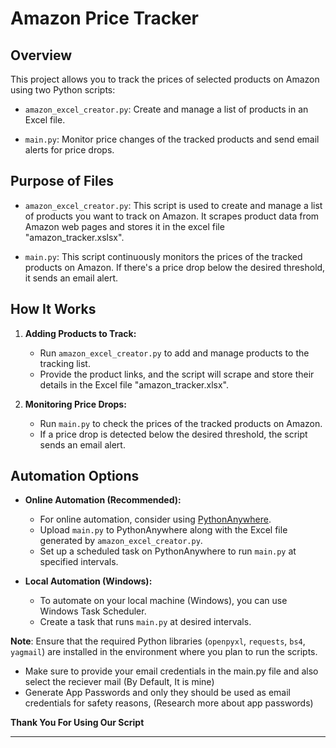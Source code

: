 
# Amazon Price Tracker

## Overview

This project allows you to track the prices of selected products on Amazon using two Python scripts:

- `amazon_excel_creator.py`: Create and manage a list of products in an Excel file.

- `main.py`: Monitor price changes of the tracked products and send email alerts for price drops.

## Purpose of Files

- `amazon_excel_creator.py`: This script is used to create and manage a list of products you want to track on Amazon. It scrapes product data from Amazon web pages and stores it in the excel file "amazon_tracker.xslsx".

- `main.py`: This script continuously monitors the prices of the tracked products on Amazon. If there's a price drop below the desired threshold, it sends an email alert.

## How It Works

1. **Adding Products to Track:**
   - Run `amazon_excel_creator.py` to add and manage products to the tracking list.
   - Provide the product links, and the script will scrape and store their details in the Excel file "amazon_tracker.xlsx".

2. **Monitoring Price Drops:**
   - Run `main.py` to check the prices of the tracked products on Amazon.
   - If a price drop is detected below the desired threshold, the script sends an email alert.

## Automation Options

- **Online Automation (Recommended):**
  - For online automation, consider using [PythonAnywhere](https://www.pythonanywhere.com/).
  - Upload `main.py` to PythonAnywhere along with the Excel file generated by `amazon_excel_creator.py`.
  - Set up a scheduled task on PythonAnywhere to run `main.py` at specified intervals.

- **Local Automation (Windows):**
  - To automate on your local machine (Windows), you can use Windows Task Scheduler.
  - Create a task that runs `main.py` at desired intervals.

**Note**: Ensure that the required Python libraries (`openpyxl`, `requests`, `bs4`, `yagmail`) are installed in the environment where you plan to run the scripts.
- Make sure to provide your email credentials in the main.py file and also select the reciever mail (By Default, It is mine)
- Generate App Passwords and only they should be used as email credentials for safety reasons, (Research more about app passwords)

**Thank You For Using Our Script**

---

